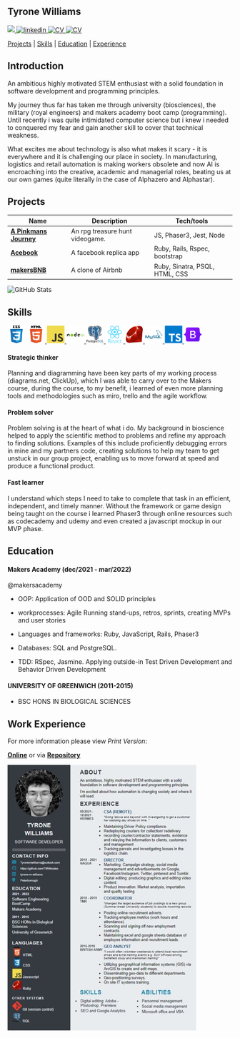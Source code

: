 ## Tyrone Williams

<a href="https://www.codewars.com/users/Coding_rush">
        <img src="https://img.shields.io/badge/CodeWars-%23AD2C27?style=for-the-badge&logo=codewars&logoColor=white" />
    </a>
    <a href="www.linkedin.com/in/www.linkedin.com/in/tyrone-m-williams">
        <img alt="linkedin" title="My LinkedIn Page" src="https://img.shields.io/badge/LinkedIn-0077B5?style=for-the-badge&logo=linkedin&logoColor=white" />
        </a>
      <a href="https://tmwcodes.github.io/PDFCV/">
        <img alt="CV" title="My PDF CV" src="https://img.shields.io/badge/CV_PrintVersion_online-ffd700?style=for-the-badge&logoColor=white" />
        </a>
        <a href="https://github.com/TMWcodes/PDFCV">
        <img alt="CV" title="My PDF CV" src="https://img.shields.io/badge/CV_Repo-2d6a4f?style=for-the-badge&logoColor=white" />
        </a>

[Projects](#projects) | [Skills](#skills) | [Education](#Education) | [Experience](#work-experience)

## Introduction

An ambitious highly motivated STEM enthusiast with a solid foundation in software development and programming principles.

My journey thus far has taken me through university (biosciences), the military (royal engineers) and makers academy boot camp (programming). Until recently i was quite intimidated computer science but i knew i needed to conquered my fear and gain another skill to cover that technical weakness.

What excites me about technology is also what makes it scary - it is everywhere and it is challenging our place in society. In manufacturing, logistics and retail automation is making workers obsolete and now AI is encroaching into the creative, academic and managerial roles, beating us at our own games (quite literally in the case of Alphazero and Alphastar).

## Projects

| Name                                                                     | Description                     | Tech/tools                     |
| ------------------------------------------------------------------------ | ------------------------------- | ------------------------------ |
| **[A Pinkmans Journey](https://github.com/TMWcodes/A-Pinkmans-Journey)** | An rpg treasure hunt videogame. | JS, Phaser3, Jest, Node        |
| **[Acebook](https://github.com/TMWcodes/acebook-CHATS)**                 | A facebook replica app          | Ruby, Rails, Rspec, bootstrap  |
| **[makersBNB](https://github.com/TMWcodes/Makersbnb)**                   | A clone of Airbnb               | Ruby, Sinatra, PSQL, HTML, CSS |

![GitHub Stats](https://github-readme-stats.vercel.app/api?username=TMWcodes&theme=radical)

## Skills

<p>
 <img src="https://raw.githubusercontent.com/devicons/devicon/master/icons/css3/css3-original-wordmark.svg" alt="css3" width="40" height="40"/> </a> <a  <img src="https://www.vectorlogo.zone/logos/git-scm/git-scm-icon.svg" alt="git" width="40" height="40"/> </a>  </a> <a href="https://www.w3.org/html/" target="_blank"> <img src="https://raw.githubusercontent.com/devicons/devicon/master/icons/html5/html5-original-wordmark.svg" alt="html5" width="40" height="40"/> </a>  <a href="https://developer.mozilla.org/en-US/docs/Web/JavaScript" target="_blank"> <img src="https://raw.githubusercontent.com/devicons/devicon/master/icons/javascript/javascript-original.svg" alt="javascript" width="40" height="40"/> </a> <a href="https://nodejs.org" target="_blank"> <img src="https://raw.githubusercontent.com/devicons/devicon/master/icons/nodejs/nodejs-original-wordmark.svg" alt="nodejs" width="40" height="40"/> </a> <a href="https://www.postgresql.org" target="_blank"> <img src="https://raw.githubusercontent.com/devicons/devicon/master/icons/postgresql/postgresql-original-wordmark.svg" alt="postgresql" width="40" height="40"/> </a> <a href="https://reactjs.org/" target="_blank"> <img src="https://raw.githubusercontent.com/devicons/devicon/master/icons/react/react-original-wordmark.svg" alt="react" width="40" height="40"/> </a>  <a href="https://www.ruby-lang.org/en/" target="_blank"> <img src="https://raw.githubusercontent.com/devicons/devicon/master/icons/ruby/ruby-original.svg" alt="ruby" width="40" height="40"/> </a> <a href="https://dev.mysql.com/doc/" target="_blank"> <img src="https://raw.githubusercontent.com/devicons/devicon/master/icons/mysql/mysql-plain-wordmark.svg" alt="mysql" width="40" height="40"/> </a>  <a href="https://www.typescriptlang.org/" target="_blank"> <img src="https://github.com/devicons/devicon/blob/master/icons/typescript/typescript-original.svg" alt="typescript" width="40" height="40"/> </a> 
  <a href="https://getbootstrap.com/" target="_blank"> <img src="https://github.com/devicons/devicon/blob/master/icons/bootstrap/bootstrap-original.svg" alt="bootstrap" width="40" height="40"/> </a> 
 </p>

#### Strategic thinker

Planning and diagramming have been key parts of my working process (diagrams.net, ClickUp), which I was able to carry over to the Makers course, during the course, to my benefit, i learned of even more planning tools and methodologies such as miro, trello and the agile workflow.

#### Problem solver

Problem solving is at the heart of what i do. My background in bioscience helped to apply the scientific method to problems and refine my approach to finding solutions. Examples of this include proficiently debugging errors in mine and my partners code, creating solutions to help my team to get unstuck in our group project, enabling us to move forward at speed and produce a functional product.

#### Fast learner

I understand which steps I need to take to complete that task in an efficient, independent, and timely manner.
Without the framework or game design being taught on the course i learned Phaser3 through online resources such as codecademy and udemy and even created a javascript mockup in our MVP phase.

## Education

#### Makers Academy (dec/2021 - mar/2022)

@makersacademy

- OOP: Application of OOD and SOLID principles
- workprocesses: Agile
  Running stand-ups, retros, sprints, creating MVPs and user stories

- Languages and frameworks: Ruby, JavaScript, Rails, Phaser3
- Databases: SQL and PostgreSQL.
- TDD: RSpec, Jasmine.
  Applying outside-in Test Driven Development and Behavior Driven Development

#### UNIVERSITY OF GREENWICH (2011-2015)

- BSC HONS IN BIOLOGICAL SCIENCES

## Work Experience

For more information please view _Print Version_:

**[Online](https://tmwcodes.github.io/PDFCV/)** or via **[ Repository](https://github.com/TMWcodes/PDFCV)**

![PDFCVSC](./img/PDFCVSC.jpg)

<!--
**myHermes** (09/21 - 12/21)
CSA

- Policy compliance.
- Logistics loss investigation

**British Army** (03/15 - 02/19)
GEO ANALYST

- Utilizing geographical information systems (GIS) to create
and edit maps.
- Disseminating geo-data to different points
of interest.
- Field Engineering, navigation, and casualty training.


**TMR** (05/18 - 01/19)
_COORDINATOR_

- Posting online advertisements.
- Hitting recruitment targets.
- Tracking employee metrics.
- Responding to applications and conducting interviews.
